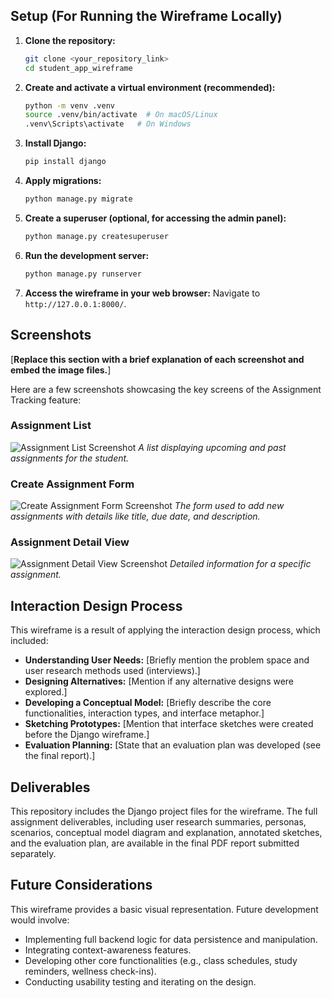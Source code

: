 ## Setup (For Running the Wireframe Locally)

1.  **Clone the repository:**
    ```bash
    git clone <your_repository_link>
    cd student_app_wireframe
    ```
2.  **Create and activate a virtual environment (recommended):**
    ```bash
    python -m venv .venv
    source .venv/bin/activate  # On macOS/Linux
    .venv\Scripts\activate   # On Windows
    ```
3.  **Install Django:**
    ```bash
    pip install django
    ```
4.  **Apply migrations:**
    ```bash
    python manage.py migrate
    ```
5.  **Create a superuser (optional, for accessing the admin panel):**
    ```bash
    python manage.py createsuperuser
    ```
6.  **Run the development server:**
    ```bash
    python manage.py runserver
    ```
7.  **Access the wireframe in your web browser:** Navigate to `http://127.0.0.1:8000/`.

## Screenshots

[**Replace this section with a brief explanation of each screenshot and embed the image files.**]

Here are a few screenshots showcasing the key screens of the Assignment Tracking feature:

### Assignment List

![Assignment List Screenshot](path/to/assignment_list_screenshot.png)
*A list displaying upcoming and past assignments for the student.*

### Create Assignment Form

![Create Assignment Form Screenshot](path/to/create_assignment_screenshot.png)
*The form used to add new assignments with details like title, due date, and description.*

### Assignment Detail View

![Assignment Detail View Screenshot](path/to/assignment_detail_screenshot.png)
*Detailed information for a specific assignment.*

## Interaction Design Process

This wireframe is a result of applying the interaction design process, which included:

* **Understanding User Needs:** [Briefly mention the problem space and user research methods used (interviews).]
* **Designing Alternatives:** [Mention if any alternative designs were explored.]
* **Developing a Conceptual Model:** [Briefly describe the core functionalities, interaction types, and interface metaphor.]
* **Sketching Prototypes:** [Mention that interface sketches were created before the Django wireframe.]
* **Evaluation Planning:** [State that an evaluation plan was developed (see the final report).]

## Deliverables

This repository includes the Django project files for the wireframe. The full assignment deliverables, including user research summaries, personas, scenarios, conceptual model diagram and explanation, annotated sketches, and the evaluation plan, are available in the final PDF report submitted separately.

## Future Considerations

This wireframe provides a basic visual representation. Future development would involve:

* Implementing full backend logic for data persistence and manipulation.
* Integrating context-awareness features.
* Developing other core functionalities (e.g., class schedules, study reminders, wellness check-ins).
* Conducting usability testing and iterating on the design.

